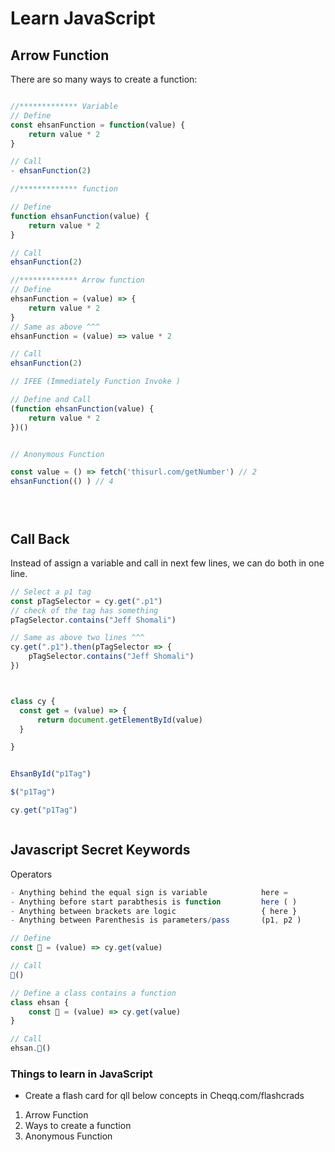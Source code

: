 # Learn JavaScript

## Arrow Function

There are so many ways to create a function: 


```js

//************* Variable 
// Define
const ehsanFunction = function(value) {
    return value * 2
}

// Call
- ehsanFunction(2)

//************* function

// Define
function ehsanFunction(value) {
    return value * 2
}

// Call
ehsanFunction(2)

//************* Arrow function
// Define
ehsanFunction = (value) => {
    return value * 2
}
// Same as above ^^^
ehsanFunction = (value) => value * 2

// Call 
ehsanFunction(2)

// IFEE (Immediately Function Invoke )

// Define and Call
(function ehsanFunction(value) {
    return value * 2
})()


// Anonymous Function 

const value = () => fetch('thisurl.com/getNumber') // 2
ehsanFunction(() ) // 4





```

## Call Back
Instead of assign a variable and call in next few lines, we can do both in one line. 

```js 
// Select a p1 tag
const pTagSelector = cy.get(".p1")
// check of the tag has something
pTagSelector.contains("Jeff Shomali")

// Same as above two lines ^^^
cy.get(".p1").then(pTagSelector => {
    pTagSelector.contains("Jeff Shomali")
})
```


```js 


class cy {
  const get = (value) => {
      return document.getElementById(value)
  }

}


EhsanById("p1Tag")

$("p1Tag")

cy.get("p1Tag")



```

## Javascript Secret Keywords 

Operators

```js 
- Anything behind the equal sign is variable            here = 
- Anything before start parabthesis is function         here ( )
- Anything between brackets are logic                   { here }
- Anything between Parenthesis is parameters/pass       (p1, p2 )

// Define
const 💫 = (value) => cy.get(value)

// Call
💫()

// Define a class contains a function
class ehsan {
    const 💫 = (value) => cy.get(value)
}

// Call
ehsan.💫()

```


### Things to learn in JavaScript

- Create a flash card for qll below concepts in Cheqq.com/flashcrads
1. Arrow Function 
2. Ways to create a function 
3. Anonymous Function 

